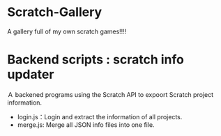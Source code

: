 # Scratch-Gallery
A gallery full of my own scratch games!!!!

# Backend scripts : scratch info updater
Ａ backened programs using the Scratch API to expoort Scratch project information.
  - login.js：Login and extract the information of all projects.
  - merge.js: Merge all JSON info files into one file.
